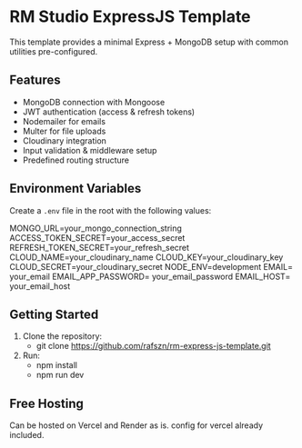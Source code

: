 # RM Studio ExpressJS Template

This template provides a minimal Express + MongoDB setup with common utilities pre-configured.

## Features

- MongoDB connection with Mongoose
- JWT authentication (access & refresh tokens)
- Nodemailer for emails
- Multer for file uploads
- Cloudinary integration
- Input validation & middleware setup
- Predefined routing structure

## Environment Variables

Create a `.env` file in the root with the following values:

MONGO_URL=your_mongo_connection_string
ACCESS_TOKEN_SECRET=your_access_secret
REFRESH_TOKEN_SECRET=your_refresh_secret
CLOUD_NAME=your_cloudinary_name
CLOUD_KEY=your_cloudinary_key
CLOUD_SECRET=your_cloudinary_secret
NODE_ENV=development
EMAIL= your_email
EMAIL_APP_PASSWORD= your_email_password
EMAIL_HOST= your_email_host

## Getting Started

1. Clone the repository:
   - git clone https://github.com/rafszn/rm-express-js-template.git
2. Run:
   - npm install
   - npm run dev

## Free Hosting

Can be hosted on Vercel and Render as is. config for vercel already included.